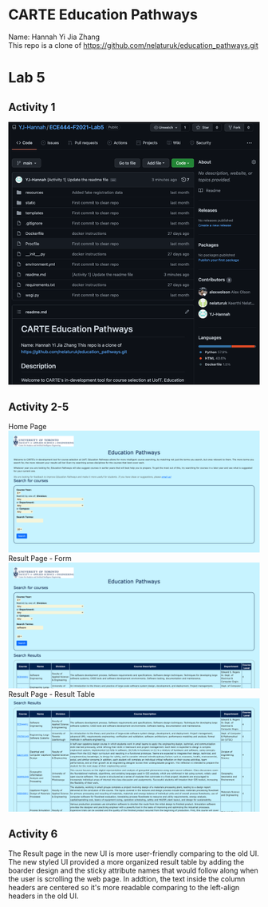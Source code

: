 # CARTE Education Pathways
Name: Hannah Yi Jia Zhang
<br>
This repo is a clone of https://github.com/nelaturuk/education_pathways.git

# Lab 5

## Activity 1
![](screenshots/activity1.png)

## Activity 2-5
Home Page
![](screenshots/activity5-1.png)
Result Page - Form
![](screenshots/activity5-2.png)
Result Page - Result Table
![](screenshots/activity5-3.png)

## Activity 6
The Result page in the new UI is more user-friendly comparing to the old UI. The new styled UI provided a more organized result table by adding the boarder design and the sticky attribute names that would follow along when the user is scrolling the web page. In addtion, the text inside the column headers are centered so it's more readable comparing to the left-align headers in the old UI.